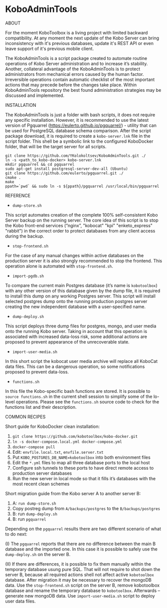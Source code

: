 # KoboAdminTools

ABOUT

For the moment KoboToolbox is a living project with limited backward compatibility. At any moment the next update of the Kobo Server can bring inconsistency with it's previous databases, update it's REST API or even leave support of it's previous mobile client.

The KoboAdminTools is a script package created to automate routine operations of Kobo Server administration and to increase it’s stability. Another, collateral advantage of the KoboAdminTools is to protect administrators from mechanical errors caused by the human factor. Irreversible operations contain automatic checklist of the most important actions that may precede before the changes take place. Within KoboAdminTools repository the best found administration strategies may be discussed and implemented.


INSTALLATION

The KoboAdminTools is just a folder with bash scripts, it does not require any specific installation. However, it is recommended to use the latest version of Pgquarrel (https://eulerto.github.io/pgquarrel/) - utility that can be used for PostgreSQL database schema comparison. After the script package download, it is required to create a `kobo-server.lnk` file in the script folder. This shell be a symbolic link to the configured KoboDocker folder, that will be the target server for all scripts.

```
git clone https://github.com/YKolokoltsev/KoboAdminTools.git ./
ln -s <path_to_kobo-docker> kobo-server.lnk
mkdir pgquarrel && cd pgquarrel
sudo apt-get install postgresql-server-dev-all (Ubuntu)
git clone https://github.com/eulerto/pgquarrel.git ./
cmake .
make
ppath=`pwd` && sudo ln -s ${ppath}/pgquarrel /usr/local/bin/pgquarrel
```


REFERENCE

- `dump-store.sh`

This script automates creation of the complete 100% self-consistent Kobo Server backup on the running server. The core idea of this script is to stop the Kobo front-end services (“nginx”, "kobocat" "kpi" "enketo_express" "rabbit") in the correct order to protect databases from any client access during the backup.

- `stop-frontend.sh`

For the case of any manual changes within active databases on the production server it is also strongly recommended to stop the frontend. This operation alone is automated with `stop-frontend.sh`.

- `import-pgdb.sh`

To compare the current main Postgres database (it’s name is `kobotoolbox`) with any other version of this database given by the dump file, it is required to install this dump on any working Postgres server. This script will install selected postgres dump onto the running production postgres server creating the new independent database with a user-specified name.

- `dump-deploy.sh`

This script deploys three dump files for postgres, mongo, and user media onto the running Kobo server. Taking in account that this operation is associated with increased data-loss risk, some additional actions are proposed to prevent appearance of the unrecoverable state.

- `import-user-media.sh`

In this short script the kobocat user media archive will replace all KoboCat data files. This can be a dangerous operation, so some notifications proposed to prevent data-loss.

- `functions.sh`

In this file the Kobo-specific bash functions are stored. It is possible to `source functions.sh` in the current shell session to simplify some of the lo-level operations. Please see the `functions.sh` source code to check for the functions list and their description.


COMMON RECIPES

Short guide for KoboDocker clean installation:
1. `git clone https://github.com/kobotoolbox/kobo-docker.git`
2. `ln -s docker-compose.local.yml docker-compose.yml`
3. `docker-compose pull`
4. Edit: `envfile.local.txt`, `envfile.server.txt`
5. Put `KOBO_POSTGRES_DB_NAME=kobotoolbox` into both environment files
6. Edit the `*.yml` files to map all three database ports to the local host
7. Configure ssh tunnels to these ports to have direct remote access to production server databases
8. Run the new server in local mode so that it fills it’s databases with the most recent clean schemes

Short migration guide from the Kobo server A to another server B:
1. A: `run dump-store.sh`
2. Copy postreg dump from `A/backups/postgres` to the `B/backups/postgres`
3. B: run `dump-deploy.sh`
4. B: run `pgquarrel`

Depending on the `pgquarrel` results there are two different scenario of what to do next:

(I) The `pgquarrel` reports that there are no difference between the main B database and the imported one. In this case it is possible to safely use the `dump-deploy.sh` on the server B.

(II) If there are differences, it is possible to fix them manually within the temporary database usung pure SQL. That will not require to shot down the server B, because all required actions shell not affect active `kobotoolbox` database. After migration it may be necessary to recover the mongoDB data. Use the `stop-frontend.sh` script on the server B, remove kobotoolbox database and rename the temporary database to `kobotoolbox`. Afterwards – generate new mongoDB data. Use `import-user-media.sh` script to deploy user data files.
